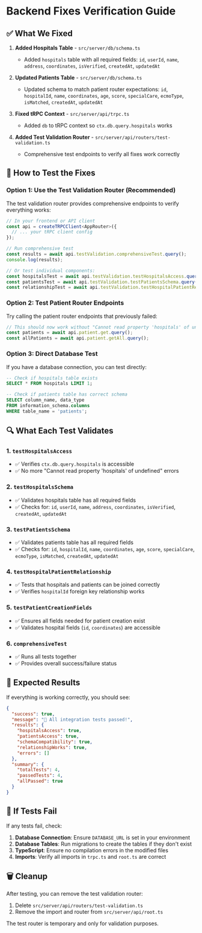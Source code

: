 # Backend Fixes Verification Guide

## ✅ What We Fixed

1. **Added Hospitals Table** - `src/server/db/schema.ts`
   - Added `hospitals` table with all required fields: `id`, `userId`, `name`, `address`, `coordinates`, `isVerified`, `createdAt`, `updatedAt`

2. **Updated Patients Table** - `src/server/db/schema.ts`
   - Updated schema to match patient router expectations: `id`, `hospitalId`, `name`, `coordinates`, `age`, `score`, `specialCare`, `ecmoType`, `isMatched`, `createdAt`, `updatedAt`

3. **Fixed tRPC Context** - `src/server/api/trpc.ts`
   - Added `db` to tRPC context so `ctx.db.query.hospitals` works

4. **Added Test Validation Router** - `src/server/api/routers/test-validation.ts`
   - Comprehensive test endpoints to verify all fixes work correctly

## 🧪 How to Test the Fixes

### Option 1: Use the Test Validation Router (Recommended)

The test validation router provides comprehensive endpoints to verify everything works:

```typescript
// In your frontend or API client
const api = createTRPCClient<AppRouter>({
  // ... your tRPC client config
});

// Run comprehensive test
const results = await api.testValidation.comprehensiveTest.query();
console.log(results);

// Or test individual components:
const hospitalsTest = await api.testValidation.testHospitalsAccess.query();
const patientsTest = await api.testValidation.testPatientsSchema.query();
const relationshipTest = await api.testValidation.testHospitalPatientRelationship.query();
```

### Option 2: Test Patient Router Endpoints

Try calling the patient router endpoints that previously failed:

```typescript
// This should now work without "Cannot read property 'hospitals' of undefined" error
const patients = await api.patient.get.query();
const allPatients = await api.patient.getAll.query();
```

### Option 3: Direct Database Test

If you have a database connection, you can test directly:

```sql
-- Check if hospitals table exists
SELECT * FROM hospitals LIMIT 1;

-- Check if patients table has correct schema
SELECT column_name, data_type 
FROM information_schema.columns 
WHERE table_name = 'patients';
```

## 🔍 What Each Test Validates

### 1. `testHospitalsAccess`
- ✅ Verifies `ctx.db.query.hospitals` is accessible
- ✅ No more "Cannot read property 'hospitals' of undefined" errors

### 2. `testHospitalsSchema`
- ✅ Validates hospitals table has all required fields
- ✅ Checks for: `id`, `userId`, `name`, `address`, `coordinates`, `isVerified`, `createdAt`, `updatedAt`

### 3. `testPatientsSchema`
- ✅ Validates patients table has all required fields
- ✅ Checks for: `id`, `hospitalId`, `name`, `coordinates`, `age`, `score`, `specialCare`, `ecmoType`, `isMatched`, `createdAt`, `updatedAt`

### 4. `testHospitalPatientRelationship`
- ✅ Tests that hospitals and patients can be joined correctly
- ✅ Verifies `hospitalId` foreign key relationship works

### 5. `testPatientCreationFields`
- ✅ Ensures all fields needed for patient creation exist
- ✅ Validates hospital fields (`id`, `coordinates`) are accessible

### 6. `comprehensiveTest`
- ✅ Runs all tests together
- ✅ Provides overall success/failure status

## 🎯 Expected Results

If everything is working correctly, you should see:

```json
{
  "success": true,
  "message": "🎉 All integration tests passed!",
  "results": {
    "hospitalsAccess": true,
    "patientsAccess": true,
    "schemaCompatibility": true,
    "relationshipWorks": true,
    "errors": []
  },
  "summary": {
    "totalTests": 4,
    "passedTests": 4,
    "allPassed": true
  }
}
```

## 🚨 If Tests Fail

If any tests fail, check:

1. **Database Connection**: Ensure `DATABASE_URL` is set in your environment
2. **Database Tables**: Run migrations to create the tables if they don't exist
3. **TypeScript**: Ensure no compilation errors in the modified files
4. **Imports**: Verify all imports in `trpc.ts` and `root.ts` are correct

## 🗑️ Cleanup

After testing, you can remove the test validation router:

1. Delete `src/server/api/routers/test-validation.ts`
2. Remove the import and router from `src/server/api/root.ts`

The test router is temporary and only for validation purposes.
